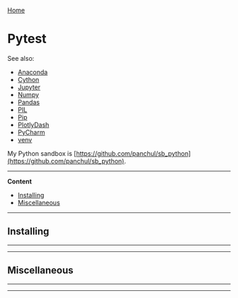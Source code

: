 [Home](Readme.md)
# Pytest

See also:

  - [Anaconda](Anaconda.md)
  - [Cython](Cython.md)
  - [Jupyter](Jupyter.md)
  - [Numpy](Numpy.md)
  - [Pandas](Pandas.md)
  - [PIL](PIL.md)
  - [Pip](Pip.md)
  - [PlotlyDash](PlotlyDash.md)
  - [PyCharm](PyCharm.md)
  - [venv](Venv.md)



My Python sandbox is [https://github.com/panchul/sb_python](https://github.com/panchul/sb_python).

---

**Content**

- [Installing](Pytest.md#installing)
- [Miscellaneous](Pytest.md#miscellaneous)

---

## Installing

---

---

## Miscellaneous

---

---

